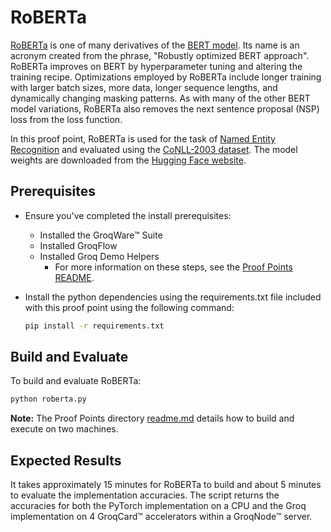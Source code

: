 # RoBERTa

[RoBERTa](https://arxiv.org/abs/1907.11692) is one of many derivatives of the [BERT model](https://arxiv.org/abs/1810.04805). Its name is an acronym created from the phrase, "Robustly optimized BERT approach". RoBERTa improves on BERT by hyperparameter tuning and altering the training recipe. Optimizations employed by RoBERTa include longer training with larger batch sizes, more data, longer sequence lengths, and dynamically changing masking patterns. As with many of the other BERT model variations, RoBERTa also removes the next sentence proposal (NSP) loss from the loss function.

In this proof point, RoBERTa is used for the task of [Named Entity Recognition](https://en.wikipedia.org/wiki/Named-entity_recognition) and evaluated using the [CoNLL-2003 dataset](https://paperswithcode.com/dataset/conll-2003). The model weights are downloaded from the [Hugging Face website](https://huggingface.co/dominiqueblok/roberta-base-finetuned-ner).

## Prerequisites

- Ensure you've completed the install prerequisites:
  - Installed the GroqWare™ Suite
  - Installed GroqFlow
  - Installed Groq Demo Helpers
    - For more information on these steps, see the [Proof Points README](../../README.md).
- Install the python dependencies using the requirements.txt file included with this proof point using the following command:

  ```bash
  pip install -r requirements.txt
  ```

## Build and Evaluate

To build and evaluate RoBERTa:

  ```bash
  python roberta.py
  ```

**Note:** The Proof Points directory [readme.md](../../README.md) details how to build and execute on two machines.

## Expected Results

It takes approximately 15 minutes for RoBERTa to build and about 5 minutes to evaluate the implementation accuracies. The script returns the accuracies for both the PyTorch implementation on a CPU and the Groq implementation on 4 GroqCard™ accelerators within a GroqNode™ server.
